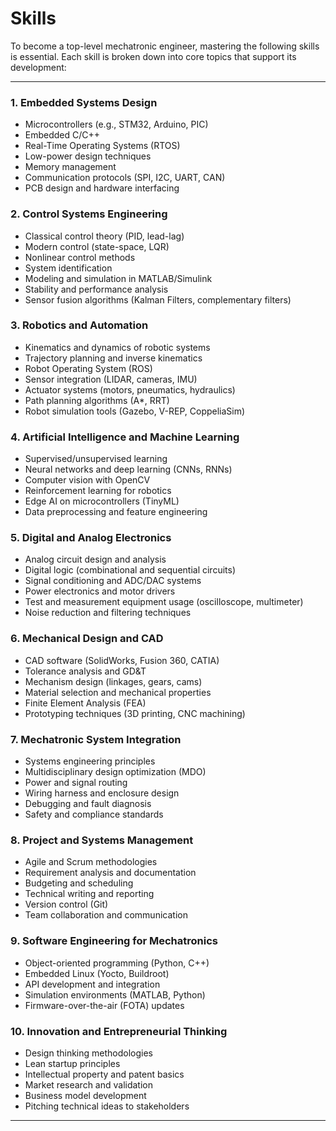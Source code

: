 # Skills

To become a top-level mechatronic engineer, mastering the following skills is essential. Each skill is broken down into core topics that support its development:

---

### 1. Embedded Systems Design
- Microcontrollers (e.g., STM32, Arduino, PIC)
- Embedded C/C++
- Real-Time Operating Systems (RTOS)
- Low-power design techniques
- Memory management
- Communication protocols (SPI, I2C, UART, CAN)
- PCB design and hardware interfacing

### 2. Control Systems Engineering
- Classical control theory (PID, lead-lag)
- Modern control (state-space, LQR)
- Nonlinear control methods
- System identification
- Modeling and simulation in MATLAB/Simulink
- Stability and performance analysis
- Sensor fusion algorithms (Kalman Filters, complementary filters)

### 3. Robotics and Automation
- Kinematics and dynamics of robotic systems
- Trajectory planning and inverse kinematics
- Robot Operating System (ROS)
- Sensor integration (LIDAR, cameras, IMU)
- Actuator systems (motors, pneumatics, hydraulics)
- Path planning algorithms (A*, RRT)
- Robot simulation tools (Gazebo, V-REP, CoppeliaSim)

### 4. Artificial Intelligence and Machine Learning
- Supervised/unsupervised learning
- Neural networks and deep learning (CNNs, RNNs)
- Computer vision with OpenCV
- Reinforcement learning for robotics
- Edge AI on microcontrollers (TinyML)
- Data preprocessing and feature engineering

### 5. Digital and Analog Electronics
- Analog circuit design and analysis
- Digital logic (combinational and sequential circuits)
- Signal conditioning and ADC/DAC systems
- Power electronics and motor drivers
- Test and measurement equipment usage (oscilloscope, multimeter)
- Noise reduction and filtering techniques

### 6. Mechanical Design and CAD
- CAD software (SolidWorks, Fusion 360, CATIA)
- Tolerance analysis and GD&T
- Mechanism design (linkages, gears, cams)
- Material selection and mechanical properties
- Finite Element Analysis (FEA)
- Prototyping techniques (3D printing, CNC machining)

### 7. Mechatronic System Integration
- Systems engineering principles
- Multidisciplinary design optimization (MDO)
- Power and signal routing
- Wiring harness and enclosure design
- Debugging and fault diagnosis
- Safety and compliance standards

### 8. Project and Systems Management
- Agile and Scrum methodologies
- Requirement analysis and documentation
- Budgeting and scheduling
- Technical writing and reporting
- Version control (Git)
- Team collaboration and communication

### 9. Software Engineering for Mechatronics
- Object-oriented programming (Python, C++)
- Embedded Linux (Yocto, Buildroot)
- API development and integration
- Simulation environments (MATLAB, Python)
- Firmware-over-the-air (FOTA) updates

### 10. Innovation and Entrepreneurial Thinking
- Design thinking methodologies
- Lean startup principles
- Intellectual property and patent basics
- Market research and validation
- Business model development
- Pitching technical ideas to stakeholders

---

